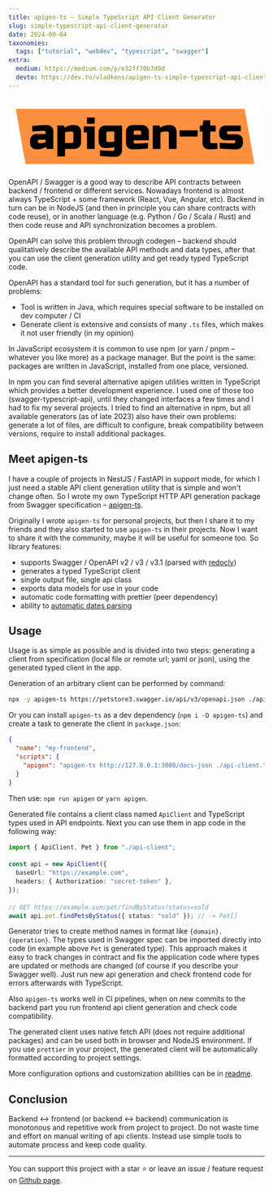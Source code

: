 ```yaml
---
title: apigen-ts – Simple TypeScript API Client Generator
slug: simple-typescript-api-client-generator
date: 2024-09-04
taxonomies:
  tags: ["tutorial", "webdev", "typescript", "swagger"]
extra:
  medium: https://medium.com/p/e32ff70b7d0d
  devto: https://dev.to/vladkens/apigen-ts-simple-typescript-api-client-generator-gm2
---
```


<img src="https://raw.githubusercontent.com/vladkens/apigen-ts/HEAD/logo.svg" alg="logo" style="padding-top: 15px" />

OpenAPI / Swagger is a good way to describe API contracts between backend / frontend or different services. Nowadays frontend is almost always TypeScript + some framework (React, Vue, Angular, etc). Backend in turn can be in NodeJS (and then in principle you can share contracts with code reuse), or in another language (e.g. Python / Go / Scala / Rust) and then code reuse and API synchronization becomes a problem.

OpenAPI can solve this problem through codegen – backend should qualitatively describe the available API methods and data types, after that you can use the client generation utility and get ready typed TypeScript code.

OpenAPI has a standard tool for such generation, but it has a number of problems:

- Tool is written in Java, which requires special software to be installed on dev computer / CI
- Generate client is extensive and consists of many `.ts` files, which makes it not user friendly (in my opinion)

In JavaScript ecosystem it is common to use npm (or yarn / pnpm – whatever you like more) as a package manager. But the point is the same: packages are written in JavaScript, installed from one place, versioned.

In npm you can find several alternative apigen utilities written in TypeScript which provides a better development experience. I used one of those too (swagger-typescript-api), until they changed interfaces a few times and I had to fix my several projects. I tried to find an alternative in npm, but all available generators (as of late 2023) also have their own problems: generate a lot of files, are difficult to configure, break compatibility between versions, require to install additional packages.

## Meet apigen-ts

I have a couple of projects in NestJS / FastAPI in support mode, for which I just need a stable API client generation utility that is simple and won't change often. So I wrote my own TypeScript HTTP API generation package from Swagger specification – [apigen-ts](https://github.com/vladkens/apigen-ts).

Originally I wrote `apigen-ts` for personal projects, but then I share it to my friends and they also started to use `apigen-ts` in their projects. Now I want to share it with the community, maybe it will be useful for someone too. So library features:

- supports Swagger / OpenAPI v2 / v3 / v3.1 (parsed with [redocly](https://github.com/Redocly))
- generates a typed TypeScript client
- single output file, single api class
- exports data models for use in your code
- automatic code formatting with prettier (peer dependency)
- ability to [automatic dates parsing](/rest-api-date-parsing/)

## Usage

Usage is as simple as possible and is divided into two steps: generating a client from specification (local file or remote url; yaml or json), using the generated typed client in the app.

Generation of an arbitrary client can be performed by command:

```sh
npx -y apigen-ts https://petstore3.swagger.io/api/v3/openapi.json ./api-client.ts
```

Or you can install `apigen-ts` as a dev dependency (`npm i -D apigen-ts`) and create a task to generate the client in `package.json`:

```json
{
  "name": "my-frontend",
  "scripts": {
    "apigen": "apigen-ts http://127.0.0.1:3000/docs-json ./api-client.ts --parse-dates && tsc --noEmit"
  }
}
```

Then use: `npm run apigen` or `yarn apigen`.

Generated file contains a client class named `ApiClient` and TypeScript types used in API endpoints. Next you can use them in app code in the following way:

```ts
import { ApiClient, Pet } from "./api-client";

const api = new ApiClient({
  baseUrl: "https://example.com",
  headers: { Authorization: "secret-token" },
});

// GET https://example.com/pet/findByStatus?status=sold
await api.pet.findPetsByStatus({ status: "sold" }); // -> Pet[]
```

Generator tries to create method names in format like `{domain}.{operation}`. The types used in Swagger spec can be imported directly into code (in example above `Pet` is generated type). This approach makes it easy to track changes in contract and fix the application code where types are updated or methods are changed (of course if you describe your Swagger well). Just run new api generation and check frontend code for errors afterwards with TypeScript.

Also `apigen-ts` works well in CI pipelines, when on new commits to the backend part you run frontend api client generation and check code compatibility.

The generated client uses native fetch API (does not require additional packages) and can be used both in browser and NodeJS environment. If you use `prettier` in your project, the generated client will be automatically formatted according to project settings.

More configuration options and customization abilities can be in [readme](https://github.com/vladkens/apigen-ts).

## Conclusion

Backend ↔ frontend (or backend ↔ backend) communication is monotonous and repetitive work from project to project. Do not waste time and effort on manual writing of api clients. Instead use simple tools to automate process and keep code quality.

---

You can support this project with a star ⭐️ or leave an issue / feature request on [Github page](https://github.com/vladkens/apigen-ts).
